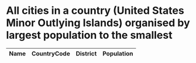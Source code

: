 # All cities in a country (United States Minor Outlying Islands) organised by largest population to the smallest

| Name | CountryCode | District | Population |
| :--- | :--- | :--- | :---: |
